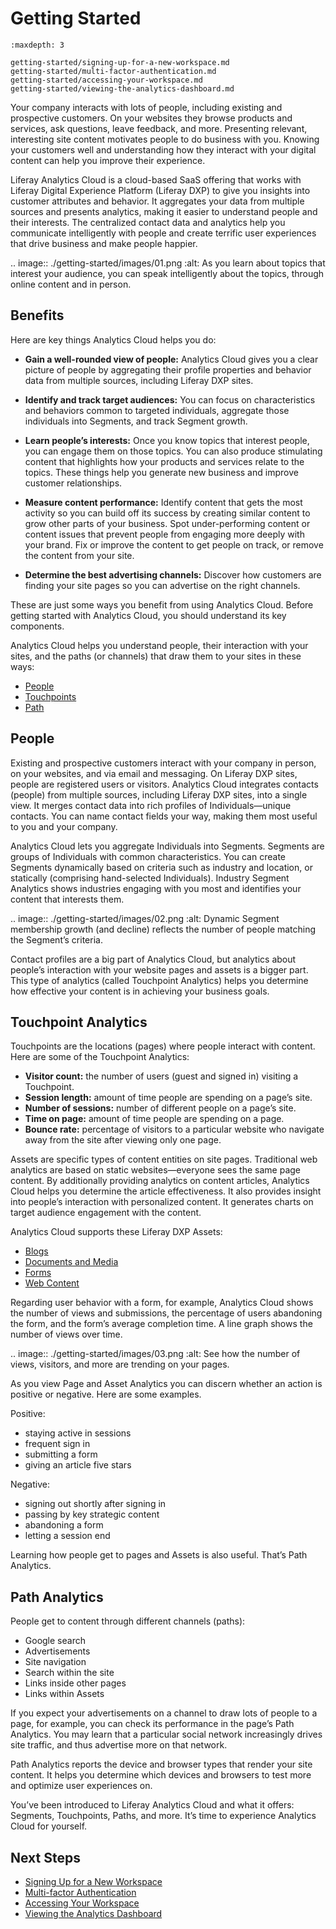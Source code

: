 # Getting Started

```{toctree}
:maxdepth: 3

getting-started/signing-up-for-a-new-workspace.md
getting-started/multi-factor-authentication.md
getting-started/accessing-your-workspace.md
getting-started/viewing-the-analytics-dashboard.md
```

Your company interacts with lots of people, including existing and prospective customers. On your websites they browse products and services, ask questions, leave feedback, and more. Presenting relevant, interesting site content motivates people to do business with you. Knowing your customers well and understanding how they interact with your digital content can help you improve their experience.

Liferay Analytics Cloud is a cloud-based SaaS offering that works with Liferay Digital Experience Platform (Liferay DXP) to give you insights into customer attributes and behavior. It aggregates your data from multiple sources and presents analytics, making it easier to understand people and their interests. The centralized contact data and analytics help you communicate intelligently with people and create terrific user experiences that drive business and make people happier.

.. image:: ./getting-started/images/01.png
  :alt: As you learn about topics that interest your audience, you can speak intelligently about the topics, through online content and in person.

## Benefits

Here are key things Analytics Cloud helps you do:

* **Gain a well-rounded view of people:** Analytics Cloud gives you a clear picture of people by aggregating their profile properties and behavior data from multiple sources, including Liferay DXP sites.

* **Identify and track target audiences:** You can focus on characteristics and behaviors common to targeted individuals, aggregate those individuals into Segments, and track Segment growth.

* **Learn people’s interests:** Once you know topics that interest people, you can engage them on those topics. You can also produce stimulating content that highlights how your products and services relate to the topics. These things help you generate new business and improve customer relationships.

* **Measure content performance:** Identify content that gets the most activity so you can build off its success by creating similar content to grow other parts of your business. Spot under-performing content or content issues that prevent people from engaging more deeply with your brand. Fix or improve the content to get people on track, or remove the content from your site.

* **Determine the best advertising channels:** Discover how customers are finding your site pages so you can advertise on the right channels.

These are just some ways you benefit from using Analytics Cloud. Before getting started with Analytics Cloud, you should understand its key components.

Analytics Cloud helps you understand people, their interaction with your sites, and the paths (or channels) that draw them to your sites in these ways:

- [People](./people.md)
- [Touchpoints](./touchpoints.md)
- [Path](./touchpoints/pages/paths.md)


## People

Existing and prospective customers interact with your company in person, on your websites, and via email and messaging. On Liferay DXP sites, people are registered users or visitors. Analytics Cloud integrates contacts (people) from multiple sources, including Liferay DXP sites, into a single view. It merges contact data into rich profiles of Individuals—unique contacts. You can name contact fields your way, making them most useful to you and your company.

Analytics Cloud lets you aggregate Individuals into Segments. Segments are groups of Individuals with common characteristics. You can create Segments dynamically based on criteria such as industry and location, or statically (comprising hand-selected Individuals). Industry Segment Analytics shows industries engaging with you most and identifies your content that interests them.

.. image:: ./getting-started/images/02.png
  :alt: Dynamic Segment membership growth (and decline) reflects the number of people matching the Segment’s criteria.

Contact profiles are a big part of Analytics Cloud, but analytics about people’s interaction with your website pages and assets is a bigger part. This type of analytics (called Touchpoint Analytics) helps you determine how effective your content is in achieving your business goals.

## Touchpoint Analytics

Touchpoints are the locations (pages) where people interact with content. Here are some of the Touchpoint Analytics:

* **Visitor count:** the number of users (guest and signed in) visiting a Touchpoint.
* **Session length:** amount of time people are spending on a page’s site.
* **Number of sessions:** number of different people on a page’s site.
* **Time on page:** amount of time people are spending on a page.
* **Bounce rate:** percentage of visitors to a particular website who navigate away from the site after viewing only one page.

Assets are specific types of content entities on site pages. Traditional web analytics are based on static websites—everyone sees the same page content. By additionally providing analytics on content articles, Analytics Cloud helps you determine the article effectiveness. It also provides insight into people’s interaction with personalized content. It generates charts on target audience engagement with the content.

Analytics Cloud supports these Liferay DXP Assets:

- [Blogs](./touchpoints/assets/blogs.md)
- [Documents and Media](./touchpoints/assets/documents-and-media.md)
- [Forms](./touchpoints/assets/forms.md)
- [Web Content](./touchpoints/assets/web-content.md)

Regarding user behavior with a form, for example, Analytics Cloud shows the number of views and submissions, the percentage of users abandoning the form, and the form’s average completion time. A line graph shows the number of views over time.

.. image:: ./getting-started/images/03.png
  :alt: See how the number of views, visitors, and more are trending on your pages.

As you view Page and Asset Analytics you can discern whether an action is positive or negative. Here are some examples.

Positive:

* staying active in sessions
* frequent sign in
* submitting a form
* giving an article five stars

Negative:

* signing out shortly after signing in
* passing by key strategic content
* abandoning a form
* letting a session end

Learning how people get to pages and Assets is also useful. That’s Path Analytics.

## Path Analytics

People get to content through different channels (paths):

* Google search
* Advertisements
* Site navigation
* Search within the site
* Links inside other pages
* Links within Assets

If you expect your advertisements on a channel to draw lots of people to a page, for example, you can check its performance in the page’s Path Analytics. You may learn that a particular social network increasingly drives site traffic, and thus advertise more on that network.

Path Analytics reports the device and browser types that render your site content. It helps you determine which devices and browsers to test more and optimize user experiences on.

You’ve been introduced to Liferay Analytics Cloud and what it offers: Segments, Touchpoints, Paths, and more. It’s time to experience Analytics Cloud for yourself.


## Next Steps

- [Signing Up for a New Workspace](./getting-started/signing-up-for-a-new-workspace.md)
- [Multi-factor Authentication](./getting-started/multi-factor-authentication.md)
- [Accessing Your Workspace](./getting-started/accessing-your-workspace.md)
- [Viewing the Analytics Dashboard](./getting-started/viewing-the-analytics-dashboard.md)
